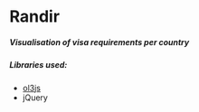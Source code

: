 Randir
=============
##### Visualisation of visa requirements per country


##### Libraries used:
* [ol3js](http://ol3js.org/)
* jQuery


